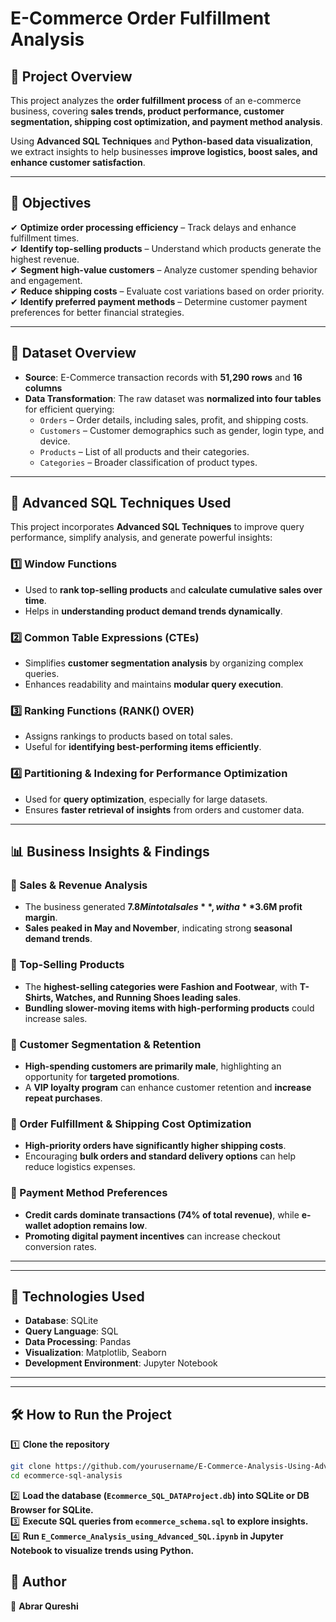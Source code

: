 # **E-Commerce Order Fulfillment Analysis**  

## 📖 **Project Overview**  
This project analyzes the **order fulfillment process** of an e-commerce business, covering **sales trends, product performance, customer segmentation, shipping cost optimization, and payment method analysis**.  

Using **Advanced SQL Techniques** and **Python-based data visualization**, we extract insights to help businesses **improve logistics, boost sales, and enhance customer satisfaction**.  

---

## 🎯 **Objectives**  
✔ **Optimize order processing efficiency** – Track delays and enhance fulfillment times.  
✔ **Identify top-selling products** – Understand which products generate the highest revenue.  
✔ **Segment high-value customers** – Analyze customer spending behavior and engagement.  
✔ **Reduce shipping costs** – Evaluate cost variations based on order priority.  
✔ **Identify preferred payment methods** – Determine customer payment preferences for better financial strategies.  

---

## 📂 **Dataset Overview**  
- **Source**: E-Commerce transaction records with **51,290 rows** and **16 columns**  
- **Data Transformation**: The raw dataset was **normalized into four tables** for efficient querying:
  - `Orders` – Order details, including sales, profit, and shipping costs.  
  - `Customers` – Customer demographics such as gender, login type, and device.  
  - `Products` – List of all products and their categories.  
  - `Categories` – Broader classification of product types.  

---

## 🚀 **Advanced SQL Techniques Used**  
This project incorporates **Advanced SQL Techniques** to improve query performance, simplify analysis, and generate powerful insights:  

### **1️⃣ Window Functions**  
   - Used to **rank top-selling products** and **calculate cumulative sales over time**.  
   - Helps in **understanding product demand trends dynamically**.  

### **2️⃣ Common Table Expressions (CTEs)**  
   - Simplifies **customer segmentation analysis** by organizing complex queries.  
   - Enhances readability and maintains **modular query execution**.  

### **3️⃣ Ranking Functions (RANK() OVER)**  
   - Assigns rankings to products based on total sales.  
   - Useful for **identifying best-performing items efficiently**.  

### **4️⃣ Partitioning & Indexing for Performance Optimization**  
   - Used for **query optimization**, especially for large datasets.  
   - Ensures **faster retrieval of insights** from orders and customer data.  

---

## 📊 **Business Insights & Findings**  

### **📌 Sales & Revenue Analysis**  
- The business generated **$7.8M in total sales**, with a **$3.6M profit margin**.  
- **Sales peaked in May and November**, indicating strong **seasonal demand trends**.  

### **📌 Top-Selling Products**  
- The **highest-selling categories were Fashion and Footwear**, with **T-Shirts, Watches, and Running Shoes leading sales**.  
- **Bundling slower-moving items with high-performing products** could increase sales.  

### **📌 Customer Segmentation & Retention**  
- **High-spending customers are primarily male**, highlighting an opportunity for **targeted promotions**.  
- A **VIP loyalty program** can enhance customer retention and **increase repeat purchases**.  

### **📌 Order Fulfillment & Shipping Cost Optimization**  
- **High-priority orders have significantly higher shipping costs**.  
- Encouraging **bulk orders and standard delivery options** can help reduce logistics expenses.  

### **📌 Payment Method Preferences**  
- **Credit cards dominate transactions (74% of total revenue)**, while **e-wallet adoption remains low**.  
- **Promoting digital payment incentives** can increase checkout conversion rates.  

--- 

---

## 🔧 **Technologies Used**  
- **Database**: SQLite  
- **Query Language**: SQL  
- **Data Processing**: Pandas  
- **Visualization**: Matplotlib, Seaborn  
- **Development Environment**: Jupyter Notebook  

---
---

## 🛠 **How to Run the Project**  
1️⃣ **Clone the repository**  
```sh
git clone https://github.com/yourusername/E-Commerce-Analysis-Using-Advanced-SQL.git
cd ecommerce-sql-analysis
```
2️⃣ **Load the database (`Ecommerce_SQL_DATAProject.db`) into SQLite or DB Browser for SQLite.**  
3️⃣ **Execute SQL queries from `ecommerce_schema.sql` to explore insights.**  
4️⃣ **Run `E_Commerce_Analysis_using_Advanced_SQL.ipynb` in Jupyter Notebook to visualize trends using Python.**  
## 👤 **Author**  
🔹 **Abrar Qureshi**  

